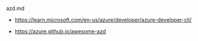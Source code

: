 #

azd.md

*   https://learn.microsoft.com/en-us/azure/developer/azure-developer-cli/

*   https://azure.github.io/awesome-azd

